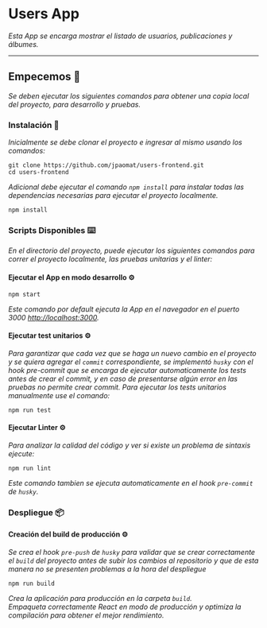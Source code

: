 # Users App

_Esta App se encarga mostrar el listado de usuarios, publicaciones y álbumes._

---
## Empecemos 🚀

_Se deben ejecutar los siguientes comandos para obtener una copia local del proyecto, para desarrollo y pruebas._

### Instalación 🔧

_Inicialmente se debe clonar el proyecto e ingresar al mismo usando los comandos:_
```
git clone https://github.com/jpaomat/users-frontend.git
cd users-frontend
```
_Adicional debe ejecutar el comando `npm install` para instalar todas las dependencias necesarias para ejecutar el proyecto localmente._
```
npm install
```

### Scripts Disponibles ⌨️

_En el directorio del proyecto, puede ejecutar los siguientes comandos para correr el proyecto localmente, las pruebas unitarias y el linter:_

#### Ejecutar el App en modo desarrollo ⚙️

```
npm start
```
_Este comando por default ejecuta la App en el navegador en el puerto 3000 [http://localhost:3000](http://localhost:3000)._

#### Ejecutar test unitarios ⚙️
_Para garantizar que cada vez que se haga un nuevo cambio en el proyecto y se quiera agregar el `commit` correspondiente, se implementó `husky` con el hook pre-commit que se encarga de ejecutar automaticamente los tests antes de crear el commit, y en caso de presentarse algún error en las pruebas no permite crear commit. Para ejecutar los tests unitarios manualmente use el comando:_
```
npm run test
```

#### Ejecutar Linter ⚙️

_Para analizar la calidad del código y ver si existe un problema de sintaxis ejecute:_
```
npm run lint
```
_Este comando tambien se ejecuta automaticamente en el hook `pre-commit` de `husky`._

### Despliegue 📦

#### Creación del build de producción ⚙️
_Se crea el hook `pre-push` de `husky` para validar que se crear correctamente el `build` del proyecto antes de subir los cambios al repositorio y que de esta manera no se presenten problemas a la hora del despliegue_

```
npm run build
```
_Crea la aplicación para producción en la carpeta `build`.<br />_
_Empaqueta correctamente React en modo de producción y optimiza la compilación para obtener el mejor rendimiento._